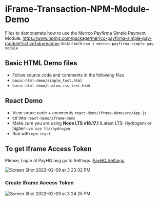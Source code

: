 # iFrame-Transaction-NPM-Module-Demo
Files to demonstrate how to use the Merrco Payfirma Simple Payment Module. https://www.npmjs.com/package/merrco-payfirma-simple-pay-module?activeTab=readme
Install with `npm i merrco-payfirma-simple-pay-module`

## Basic HTML Demo files
- Follow source code and comments in the following files
- `basic-html-demo/simple_test.html`
- `basic-html-demo/custom_css_test.html`

## React Demo 
- View souce code + comments `react-demo/iframe-demo/src/App.js`
- cd into `react-demo/iframe-demo`
- Make sure you are using **Node LTS v18.17.1** (Latest LTS: Hydrogen) or higher `nvm use lts/hydrogen`
- Run with `npm start`

## To get Iframe Access Token
Please, Login at PayHQ ang go to Settings.
[PayHQ Settings](https://hq.payfirma.com/#/settings/hpp)


![Screen Shot 2022-02-09 at 3 23 02 PM](https://user-images.githubusercontent.com/67436452/153307893-f063df7d-8459-42fd-876c-eb364c9fc489.png)



### Create Iframe Access Token

![Screen Shot 2022-02-09 at 3 24 25 PM](https://user-images.githubusercontent.com/67436452/153307684-87572649-d819-43fa-acab-19f53b6fb226.png)
